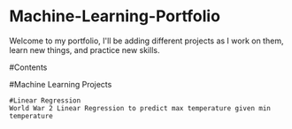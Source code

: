 # Machine-Learning-Portfolio

Welcome to my portfolio, I'll be adding different projects as I work on them, learn new things, and practice new skills.

#Contents

  #Machine Learning Projects
    
    #Linear Regression
    World War 2 Linear Regression to predict max temperature given min temperature
